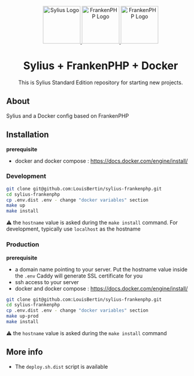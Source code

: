 <p align="center">
    <a href="https://sylius.com" target="_blank">
      <img alt="Sylius Logo" src="https://avatars.githubusercontent.com/u/719423?s=280&v=4" height="100">
    </a>
    <a href="https://frankenphp.dev/">
        <img alt="FrankenPHP Logo" src="https://frankenphp.dev/img/dab.svg" height="100">
    </a>
    <a href="https://www.docker.com/">
        <img alt="FrankenPHP Logo" src="https://training.galaxyproject.org/training-material/topics/admin/images/docker_whale.png" height="100">
    </a>
</p>

<h1 align="center">Sylius + FrankenPHP + Docker</h1>

<p align="center">This is Sylius Standard Edition repository for starting new projects.</p>

## About
Sylius and a Docker config based on FrankenPHP

## Installation

**prerequisite**

- docker and docker compose : https://docs.docker.com/engine/install/

### Development
```bash
git clone git@github.com:LouisBertin/sylius-frankenphp.git
cd sylius-frankenphp
cp .env.dist .env - change "docker variables" section
make up
make install
```

⚠️ the `hostname` value is asked during the `make install` command. For development, typically use `localhost` as the hostname

### Production

**prerequisite**

- a domain name pointing to your server. Put the hostname value inside the `.env` Caddy will generate SSL certificate for you
- ssh access to your server
- docker and docker compose : https://docs.docker.com/engine/install/

```bash
git clone git@github.com:LouisBertin/sylius-frankenphp.git
cd sylius-frankenphp
cp .env.dist .env - change "docker variables" section
make up-prod
make install
```

⚠️ the `hostname` value is asked during the `make install` command

## More info

- The `deploy.sh.dist` script is available
